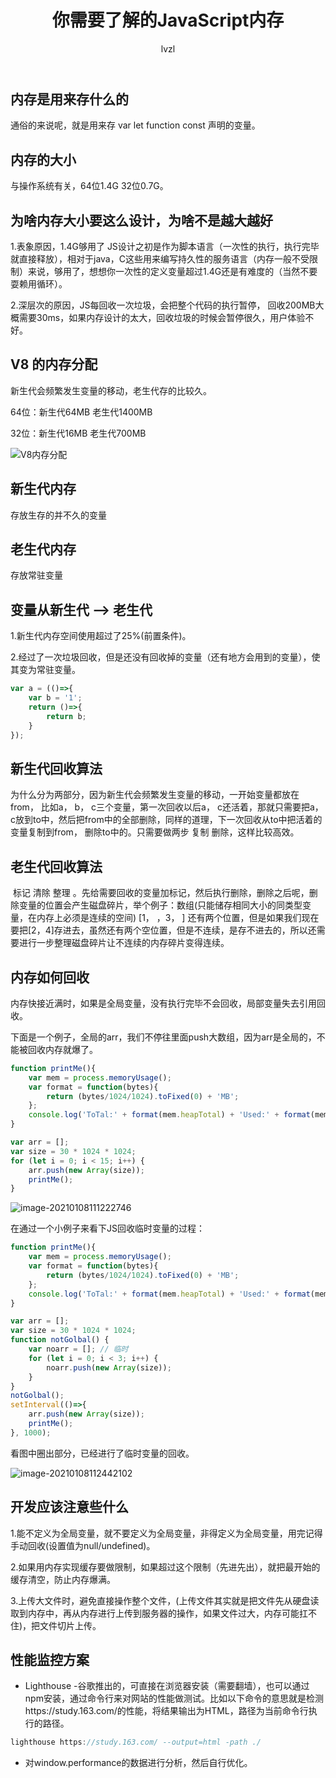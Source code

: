 ﻿---
title: 你需要了解的JavaScript内存
author: lvzl
---


## 内存是用来存什么的

通俗的来说呢，就是用来存 var let function const 声明的变量。

## 内存的大小

与操作系统有关，64位1.4G   32位0.7G。

## 为啥内存大小要这么设计，为啥不是越大越好

1.表象原因，1.4G够用了 JS设计之初是作为脚本语言（一次性的执行，执行完毕就直接释放），相对于java，C这些用来编写持久性的服务语言（内存一般不受限制）来说，够用了，想想你一次性的定义变量超过1.4G还是有难度的（当然不要耍赖用循环）。

2.深层次的原因，JS每回收一次垃圾，会把整个代码的执行暂停， 回收200MB大概需要30ms，如果内存设计的太大，回收垃圾的时候会暂停很久，用户体验不好。

## V8 的内存分配

新生代会频繁发生变量的移动，老生代存的比较久。

64位：新生代64MB  老生代1400MB

32位：新生代16MB  老生代700MB

 ![V8内存分配](/assets/img/v8_memory.png)

## 新生代内存

存放生存的并不久的变量

## 老生代内存

存放常驻变量

## 变量从新生代 --> 老生代

1.新生代内存空间使用超过了25%(前置条件)。

2.经过了一次垃圾回收，但是还没有回收掉的变量（还有地方会用到的变量），使其变为常驻变量。

```js
var a = (()=>{
    var b = '1';
    return ()=>{
        return b;
    }
});
```

## 新生代回收算法

​        为什么分为两部分，因为新生代会频繁发生变量的移动，一开始变量都放在from， 比如a， b， c三个变量，第一次回收以后a， c还活着，那就只需要把a， c放到to中，然后把from中的全部删除，同样的道理，下一次回收从to中把活着的变量复制到from， 删除to中的。只需要做两步 复制 删除，这样比较高效。

## 老生代回收算法

​       标记 清除 整理 。先给需要回收的变量加标记，然后执行删除，删除之后呢，删除变量的位置会产生磁盘碎片，举个例子：数组(只能储存相同大小的同类型变量，在内存上必须是连续的空间)  [1， ，3， ] 还有两个位置，但是如果我们现在要把[2，4]存进去，虽然还有两个空位置，但是不连续，是存不进去的，所以还需要进行一步整理磁盘碎片让不连续的内存碎片变得连续。

## 内存如何回收

内存快接近满时，如果是全局变量，没有执行完毕不会回收，局部变量失去引用回收。

下面是一个例子，全局的arr，我们不停往里面push大数组，因为arr是全局的，不能被回收内存就爆了。

```js
function printMe(){
    var mem = process.memoryUsage();
    var format = function(bytes){
        return (bytes/1024/1024).toFixed(0) + 'MB';
    };
    console.log('ToTal:' + format(mem.heapTotal) + 'Used:' + format(mem.heapUsed));
}

var arr = [];
var size = 30 * 1024 * 1024;
for (let i = 0; i < 15; i++) {
    arr.push(new Array(size));
    printMe();
}
```

![image-20210108111222746](/assets/img/image-20210108111222746.png)

在通过一个小例子来看下JS回收临时变量的过程：

```js
function printMe(){
    var mem = process.memoryUsage();
    var format = function(bytes){
        return (bytes/1024/1024).toFixed(0) + 'MB';
    };
    console.log('ToTal:' + format(mem.heapTotal) + 'Used:' + format(mem.heapUsed));
}

var arr = [];
var size = 30 * 1024 * 1024;
function notGolbal() {
    var noarr = []; // 临时
    for (let i = 0; i < 3; i++) {
        noarr.push(new Array(size));
    }
}
notGolbal();
setInterval(()=>{
    arr.push(new Array(size));
    printMe();
}, 1000);
```

看图中圈出部分，已经进行了临时变量的回收。

![image-20210108112442102](/assets/img/image-20210108112442102.png)

## 开发应该注意些什么

1.能不定义为全局变量，就不要定义为全局变量，非得定义为全局变量，用完记得手动回收(设置值为null/undefined)。

2.如果用内存实现缓存要做限制，如果超过这个限制（先进先出），就把最开始的缓存清空，防止内存爆满。

3.上传大文件时，避免直接操作整个文件，(上传文件其实就是把文件先从硬盘读取到内存中，再从内存进行上传到服务器的操作，如果文件过大，内存可能扛不住)，把文件切片上传。

## 性能监控方案

- Lighthouse -谷歌推出的，可直接在浏览器安装（需要翻墙），也可以通过npm安装，通过命令行来对网站的性能做测试。比如以下命令的意思就是检测https://study.163.com/的性能，将结果输出为HTML，路径为当前命令行执行的路径。

```js
lighthouse https://study.163.com/ --output=html -path ./
```

- 对window.performance的数据进行分析，然后自行优化。

